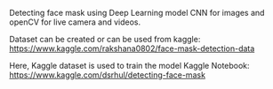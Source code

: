 Detecting face mask using Deep Learning model CNN for images and openCV for live camera and videos.

Dataset can be created or can be used from kaggle:
    https://www.kaggle.com/rakshana0802/face-mask-detection-data

Here, Kaggle dataset is used to train the model
Kaggle Notebook: https://www.kaggle.com/dsrhul/detecting-face-mask
